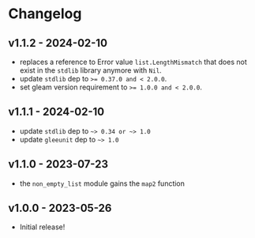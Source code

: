 # Changelog

## v1.1.2 - 2024-02-10

- replaces a reference to Error value `list.LengthMismatch` that does not
  exist in the `stdlib` library anymore with `Nil`.
- update `stdlib` dep to `>= 0.37.0 and < 2.0.0`.
- set gleam version requirement to `>= 1.0.0 and < 2.0.0`.

## v1.1.1 - 2024-02-10

- update `stdlib` dep to `~> 0.34 or ~> 1.0`
- update `gleeunit` dep to `~> 1.0`

## v1.1.0 - 2023-07-23

- the `non_empty_list` module gains the `map2` function

## v1.0.0 - 2023-05-26

- Initial release!
